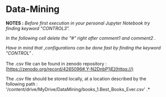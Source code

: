 # Data-Mining





**NOTES :**
 *Before first execution in your personal Jupyter Notebook
try finding keyword "CONTROL3".*

 *In the following cell delete the "#" right after comment1 and comment2 .*

*Have in mind that ,configurations can be done fast by finding the keyword "CONTROL" .*
  <br/><br/>
The .csv file can be found in zenodo repository : [https://zenodo.org/record/4265096#.Y-N2DnbP1jE](https://)  

The .csv file should be stored locally, at a location described by the following path : '/content/drive/MyDrive/DataMining/books_1.Best_Books_Ever.csv' .*
